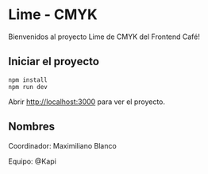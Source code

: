 # Lime - CMYK

Bienvenidos al proyecto Lime de CMYK del Frontend Café!

## Iniciar el proyecto

```
npm install
npm run dev
```

Abrir [http://localhost:3000](http://localhost:3000) para ver el proyecto.

## Nombres

Coordinador: Maximiliano Blanco

Equipo:
@Kapi